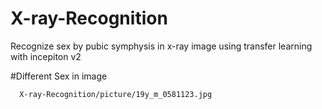 # X-ray-Recognition
Recognize sex by  pubic symphysis in x-ray image using transfer learning with incepiton v2

#Different Sex in image

      X-ray-Recognition/picture/19y_m_0581123.jpg
    
